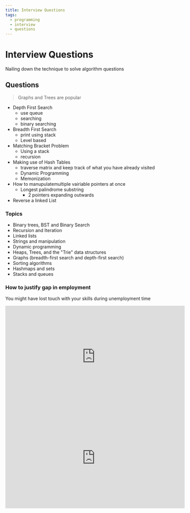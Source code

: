 ```yaml
---
title: Interview Questions
tags:
  - programming
  - interview
  - questions
---
```


# Interview Questions

Nailing down the technique to solve algorithm questions

## Questions

> Graphs and Trees are popular

- Depth First Search
  - use queue
  - searching
  - binary searching
- Breadth First Search
  - print using stack
  - Level based
- Matching Bracket Problem
  - Using a stack
  - recursion
- Making use of Hash Tables
  - traverse matrix and keep track of what you have already visited
  - Dynamic Programming
  - Memonization
- How to manupulatemultiple vairiable pointers at once
  - Longest palindrome substring
    - 2 pointers expanding outwards
- Reverse a linked List

### Topics

- Binary trees, BST and Binary Search
- Recursion and Iteration
- Linked lists
- Strings and manipulation
- Dynamic programming
- Heaps, Trees, and the "Trie" data structures
- Graphs (breadth-first search and depth-first search)
- Sorting algorithms
- Hashmaps and sets
- Stacks and queues

### How to justify gap in employment

You might have lost touch with your skills during unemployment time

<iframe width="560" height="315" src="https://www.youtube.com/embed/oDqjPvD54Ss" title="YouTube video player" frameborder="0" allow="accelerometer; autoplay; clipboard-write; encrypted-media; gyroscope; picture-in-picture" allowfullscreen></iframe>

<iframe width="560" height="315" src="https://www.youtube.com/embed/BCO8JKA2_N8" title="YouTube video player" frameborder="0" allow="accelerometer; autoplay; clipboard-write; encrypted-media; gyroscope; picture-in-picture" allowfullscreen></iframe>

<Footer />
